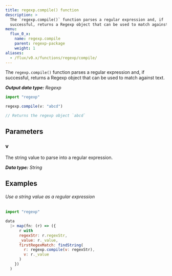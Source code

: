 ```yaml
---
title: regexp.compile() function
description: >
  The `regexp.compile()` function parses a regular expression and, if
  successful, returns a Regexp object that can be used to match against text.
menu:
  flux_0_x:
    name: regexp.compile
    parent: regexp-package
    weight: 1
aliases:
  - /flux/v0.x/functions/regexp/compile/
---
```


The `regexp.compile()` function parses a regular expression and, if successful,
returns a Regexp object that can be used to match against text.

_**Output data type:** Regexp_

```js
import "regexp"

regexp.compile(v: "abcd")

// Returns the regexp object `abcd`
```

## Parameters

### v
The string value to parse into a regular expression.

_**Data type:** String_

## Examples

###### Use a string value as a regular expression
```js
import "regexp"

data
  |> map(fn: (r) => ({
      r with
      regexStr: r.regexStr,
      _value: r._value,
      firstRegexMatch: findString(
        r: regexp.compile(v: regexStr),
        v: r._value
      )
    })
  )
```
